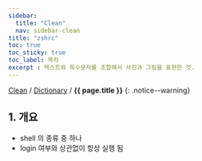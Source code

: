 ```yaml
---
sidebar:
  title: "Clean"
  nav: sidebar-clean
title: "zshrc"
toc: true
toc_sticky: true
toc_label: 목차
excerpt : 텍스트와 특수문자를 조합해서 사진과 그림을 표현한 것.
---
```

[Clean](/clean/) / [Dictionary](/clean/dictionary/) / **{{ page.title }}**
{: .notice--warning}

## 1. 개요

* shell 의 종류 중 하나
* login 여부와 상관없이 항상 실행 됨
